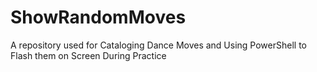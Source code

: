 # ShowRandomMoves
A repository used for Cataloging Dance Moves and Using PowerShell to Flash them on Screen During Practice
